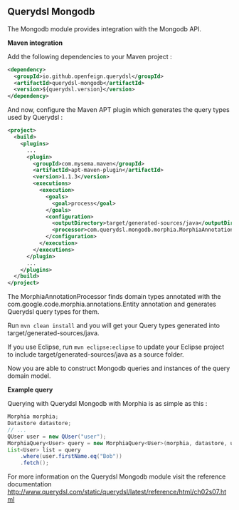 ## Querydsl Mongodb

The Mongodb module provides integration with the Mongodb API.

**Maven integration**

 Add the following dependencies to your Maven project :

```XML
<dependency>
  <groupId>io.github.openfeign.querydsl</groupId>
  <artifactId>querydsl-mongodb</artifactId>
  <version>${querydsl.version}</version>
</dependency>
```

And now, configure the Maven APT plugin which generates the query types used by Querydsl :

```XML
<project>
  <build>
    <plugins>
      ...
      <plugin>
        <groupId>com.mysema.maven</groupId>
        <artifactId>apt-maven-plugin</artifactId>
        <version>1.1.3</version>
        <executions>
          <execution>
            <goals>
              <goal>process</goal>
            </goals>
            <configuration>
              <outputDirectory>target/generated-sources/java</outputDirectory>
              <processor>com.querydsl.mongodb.morphia.MorphiaAnnotationProcessor</processor>
            </configuration>
          </execution>
        </executions>
      </plugin>
      ...
    </plugins>
  </build>
</project>
```

The MorphiaAnnotationProcessor finds domain types annotated with the com.google.code.morphia.annotations.Entity annotation and generates Querydsl query types for them.

Run `mvn clean install` and you will get your Query types generated into target/generated-sources/java.

If you use Eclipse, run `mvn eclipse:eclipse` to update your Eclipse project to include target/generated-sources/java as a source folder.

Now you are able to construct Mongodb queries and instances of the query domain model. 

**Example query**

Querying with Querydsl Mongodb with Morphia is as simple as this : 

```JAVA
Morphia morphia;
Datastore datastore;
// ...  
QUser user = new QUser("user");
MorphiaQuery<User> query = new MorphiaQuery<User>(morphia, datastore, user);
List<User> list = query
    .where(user.firstName.eq("Bob"))
    .fetch();
```


For more information on the Querydsl Mongodb module visit the reference documentation http://www.querydsl.com/static/querydsl/latest/reference/html/ch02s07.html
